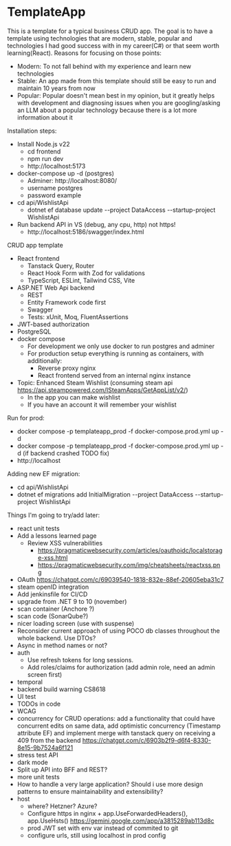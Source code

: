 # TemplateApp

This is a template for a typical business CRUD app. The goal is to have a template using technologies that are modern, stable, popular and technologies I had good success with in my career(C#) or that seem worth learning(React). Reasons for focusing on those points:
- Modern: To not fall behind with my experience and learn new technologies
- Stable: An app made from this template should still be easy to run and maintain 10 years from now
- Popular: Popular doesn't mean best in my opinion, but it greatly helps with development and diagnosing issues when you are googling/asking an LLM about a popular technology because there is a lot more information about it

Installation steps:
- Install Node.js v22
    - cd frontend
    - npm run dev
    - http://localhost:5173
- docker-compose up -d (postgres)
    - Adminer: http://localhost:8080/
    - username postgres
    - password example
- cd api/WishlistApi
    - dotnet ef database update --project DataAccess --startup-project WishlistApi
- Run backend API in VS (debug, any cpu, http) not https!
    - http://localhost:5186/swagger/index.html


CRUD app template
- React frontend
    - Tanstack Query, Router
    - React Hook Form with Zod for validations
    - TypeScript, ESLint, Tailwind CSS, Vite
- ASP.NET Web Api backend
    - REST 
    - Entity Framework code first
    - Swagger
    - Tests: xUnit, Moq, FluentAssertions
- JWT-based authorization
- PostgreSQL
- docker compose
    - For development we only use docker to run postgres and adminer
    - For production setup everything is running as containers, with additionally:
        - Reverse proxy nginx
        - React frontend served from an internal nginx instance
- Topic: Enhanced Steam Wishlist (consuming steam api https://api.steampowered.com/ISteamApps/GetAppList/v2/)
    - In the app you can make wishlist
    - If you have an account it will remember your wishlist

Run for prod:
- docker compose -p templateapp_prod -f docker-compose.prod.yml up -d
- docker compose -p templateapp_prod -f docker-compose.prod.yml up -d (if backend crashed TODO fix)
- http://localhost

Adding new EF migration:
- cd api/WishlistApi
- dotnet ef migrations add InitialMigration --project DataAccess --startup-project WishlistApi


Things I'm going to try/add later:
- react unit tests
- Add a lessons learned page
    - Review XSS vulnerabilities
        - https://pragmaticwebsecurity.com/articles/oauthoidc/localstorage-xss.html
        - https://pragmaticwebsecurity.com/img/cheatsheets/reactxss.png
- OAuth https://chatgpt.com/c/69039540-1818-832e-88ef-20605eba31c7
- steam openID integration
- Add jenkinsfile for CI/CD
- upgrade from .NET 9 to 10 (november)
- scan container (Anchore ?)
- scan code (SonarQube?)
- nicer loading screen (use with suspense)
- Reconsider current approach of using POCO db classes throughout the whole backend. Use DTOs?
- Async in method names or not?
- auth
    - Use refresh tokens for long sessions.
    - Add roles/claims for authorization (add admin role, need an admin screen first)
- temporal
- backend build warning CS8618
- UI test
- TODOs in code
- WCAG
- concurrency for CRUD operations: add a functionality that could have concurrent edits on same data, add optimistic concurrency (Timestamp attribute EF) and implement merge with tanstack query on receiving a 409 from the backend https://chatgpt.com/c/6903b2f9-d6f4-8330-8e15-9b7524a6f121
- stress test API
- dark mode
- Split up API into BFF and REST?
- more unit tests
- How to handle a very large application? Should i use more design patterns to ensure maintainability and extensibility?
- host
    - where? Hetzner? Azure?
    - Configure https in nginx + app.UseForwardedHeaders(), app.UseHsts()  https://gemini.google.com/app/a3815289ab113d8c
    - prod JWT set with env var instead of commited to git
    - configure urls, still using localhost in prod config